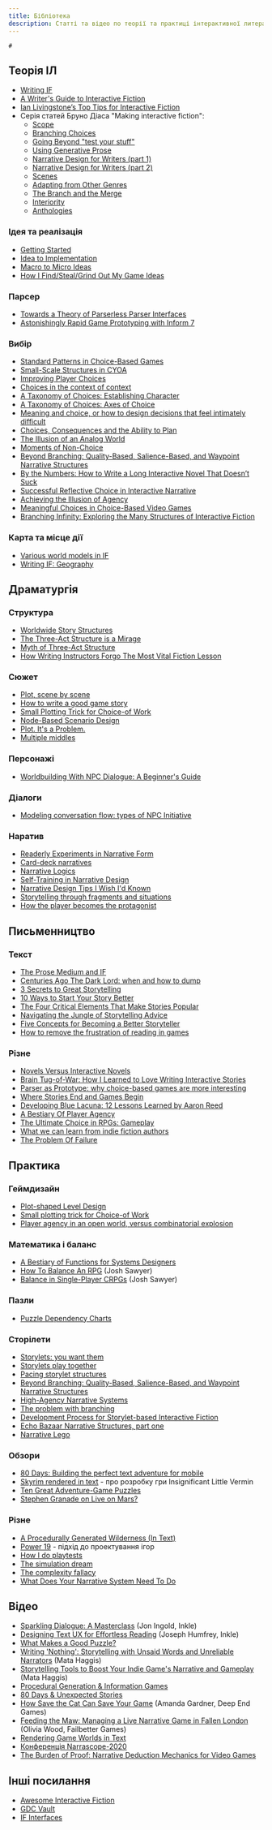```yaml
---
title: Бібліотека
description: Статті та відео по теорії та практиці інтерактивної литератури
---
```


```toc
#
```

## Теорія ІЛ
- [Writing IF](https://emshort.blog/how-to-play/writing-if/)
- [A Writer's Guide to Interactive Fiction](https://eblong.com/zarf/essays/if-for-writers.html) 
- [Ian Livingstone’s Top Tips for Interactive Fiction](https://medium.com/hello-words/ian-livingstones-top-tips-for-interactive-fiction-df16d987542e)
- Серія статей Бруно Діаса "Making interactive fiction":
    - [Scope](https://sub-q.com/making-interactive-fiction-scope/)
    - [Branching Choices](https://sub-q.com/making-interactive-fiction-branching-choices/)
    - [Going Beyond "test your stuff"](https://sub-q.com/making-interactive-fiction-going-beyond-test-stuff/)
    - [Using Generative Prose](https://sub-q.com/making-interactive-fiction-using-generative-prose/)
    - [Narrative Design for Writers (part 1)](https://sub-q.com/making-interactive-fiction-narrative-design-for-writers-part-1/)
    - [Narrative Design for Writers (part 2)](https://sub-q.com/making-interactive-fiction-narrative-design-for-writers-part-2/)
    - [Scenes](https://sub-q.com/making-interactive-fiction-scenes/)
    - [Adapting from Other Genres](https://sub-q.com/making-if-adapting/)
    - [The Branch and the Merge](https://sub-q.com/making-interactive-fiction-the-branch-and-the-merge/)
    - [Interiority](https://sub-q.com/making-interactive-fiction-interiority/)
    - [Anthologies](https://sub-q.com/making-interactive-fiction-anthologies/)

### Ідея та реалізація
- [Getting Started](https://emshort.blog/how-to-play/writing-if/my-articles/getting-started/)
- [Idea to Implementation](https://emshort.blog/2009/08/23/idea-to-implementation/)
- [Macro to Micro Ideas](https://emshort.blog/2021/10/05/mailbag-macro-to-micro-ideas/)
- [How I Find/Steal/Grind Out My Game Ideas](https://bottomfeeder.substack.com/p/how-i-findstealgrind-out-my-game)

### Парсер
- [Towards a Theory of Parserless Parser Interfaces](http://brunodias.space/2017/05/06/parserless-parser/)
- [Astonishingly Rapid Game Prototyping with Inform 7](http://brunodias.space/2017/05/05/inform-prototyping/)

### Вибір
- [Standard Patterns in Choice-Based Games](https://heterogenoustasks.wordpress.com/2015/01/26/standard-patterns-in-choice-based-games/)
- [Small-Scale Structures in CYOA](https://emshort.blog/2016/11/05/small-scale-structures-in-cyoa/)
- [Improving Player Choices](https://www.gamasutra.com/view/feature/130452/improving_player_choices.php)
- [Choices in the context of context](https://threeedgedsword.wordpress.com/2011/06/21/choices-in-the-context-of-context/)
- [A Taxonomy of Choices: Establishing Character](https://www.choiceofgames.com/2017/12/a-taxonomy-of-choices-establishing-character/)
- [A Taxonomy of Choices: Axes of Choice](https://www.choiceofgames.com/2017/12/a-taxonomy-of-choices-axes-of-choice/)
- [Meaning and choice, or how to design decisions that feel intimately difficult](https://www.gamedeveloper.com/design/meaning-and-choice-or-how-to-design-decisions-that-feel-intimately-difficult)
- [Choices, Consequences and the Ability to Plan](https://frictionalgames.blogspot.com/2017/06/choices-consequences-and-ability-to-plan.html)
- [The Illusion of an Analog World](https://frictionalgames.blogspot.com/2017/07/the-illusion-of-analog-world.html)
- [Moments of Non-Choice](https://emshort.blog/2019/12/10/mailbag-moments-of-non-choice/)
- [Beyond Branching: Quality-Based, Salience-Based, and Waypoint Narrative Structures](https://emshort.blog/2016/04/12/beyond-branching-quality-based-and-salience-based-narrative-structures/)
- [By the Numbers: How to Write a Long Interactive Novel That Doesn’t Suck](https://www.choiceofgames.com/2011/07/by-the-numbers-how-to-write-a-long-interactive-novel-that-doesnt-suck/)
- [Successful Reflective Choice in Interactive Narrative](https://catacalypto.wordpress.com/2018/06/19/successful-reflective-choices-in-interactive-narrative/)
- [Achieving the Illusion of Agency](https://www.researchgate.net/publication/267225089_Achieving_the_Illusion_of_Agency)
- [Meaningful Choices in Choice-Based Video Games](https://preview.mailerlite.io/preview/32702/emails/60358762878207927)
- [Branching Infinity: Exploring the Many Structures of Interactive Fiction](https://catapult.co/dont-write-alone/stories/branching-infinity-exploring-the-many-structures-of-interactive-fiction-nat-mesnard)

### Карта та місце дії
- [Various world models in IF](http://gameshelf.jmac.org/2015/04/various-world-models-in-if/)
- [Writing IF: Geography](https://emshort.blog/how-to-play/writing-if/my-articles/geography/)


## Драматургія

### Структура
- [Worldwide Story Structures](https://www.kimyoonmiauthor.com/post/641948278831874048/worldwide-story-structures)
- [The Three-Act Structure is a Mirage](https://mythcreants.com/blog/the-three-act-structure-is-a-mirage/)
- [Myth of Three-Act Structure](https://birthmoviesdeath.com/2013/12/11/hulks-screenwriting-101-excerpt-the-myth-of-3-act-structure)
- [How Writing Instructors Forgo The Most Vital Fiction Lesson](https://mythcreants.com/blog/how-writing-instructors-forgo-the-most-vital-fiction-lesson/)

### Сюжет
- [Plot, scene by scene](https://emshort.blog/2008/05/04/plot-scene-by-scene/)
- [How to write a good game story](https://paladinstudios.com/2012/08/06/how-to-write-a-good-game-story-and-get-filthy-rich/)
- [Small Plotting Trick for Choice-of Work](https://emshort.blog/2017/04/01/small-plotting-trick-for-choice-of-work/)
- [Node-Based Scenario Design](http://thealexandrian.net/wordpress/7949/roleplaying-games/node-based-scenario-design-part-1-the-plotted-approach)
- [Plot. It's a Problem.](https://emshort.blog/2021/08/10/mailbag-plot-its-a-problem/)
- [Multiple middles](https://gutefabrik.com/craft-multiple-middles/)

### Персонажі
- [Worldbuilding With NPC Dialogue: A Beginner's Guide](https://www.gamedeveloper.com/design/worldbuilding-with-npc-dialogue-a-beginner-s-guide)

### Діалоги
- [Modeling conversation flow: types of NPC Initiative](https://emshort.blog/2009/07/22/modeling-conversation-flow-types-of-npc-initiative/)

### Наратив
- [Readerly Experiments in Narrative Form](https://emshort.blog/2016/03/03/readerly-experiments-in-narrative-form/)
- [Card-deck narratives](https://emshort.blog/2016/05/03/card-deck-narratives/)
- [Narrative Logics](https://medium.com/@aareed/narrative-logics-3042b4994653)
- [Self-Training in Narrative Design](https://emshort.blog/2019/01/08/mailbag-self-training-in-narrative-design/)
- [Narrative Design Tips I Wish I'd Known](https://www.gamasutra.com/blogs/DavidKuelz/20160418/270698/Narrative_Design_Tips_I_Wish_Id_Known.php)
- [Storytelling through fragments and situations](https://frictionalgames.blogspot.com/2010/03/storytelling-through-fragments-and.html)
- [How the player becomes the protagonist](https://frictionalgames.blogspot.com/2010/11/how-player-becomes-protagonist.html)


## Письменництво

### Текст
- [The Prose Medium and IF](https://emshort.blog/how-to-play/writing-if/my-articles/the-prose-medium-and-if/)
- [Centuries Ago The Dark Lord: when and how to dump](http://weatherfactory.biz/centuries-ago-the-dark-lord-when-and-how-to-dump/)
- [3 Secrets to Great Storytelling](https://www.writersdigest.com/writing-articles/by-writing-goal/write-first-chapter-get-started/3-secrets-to-great-storytelling)
- [10 Ways to Start Your Story Better](https://www.writersdigest.com/writing-articles/by-writing-goal/write-first-chapter-get-started/10-ways-to-start-your-story-better)
- [The Four Critical Elements That Make Stories Popular](https://mythcreants.com/blog/the-four-critical-elements-that-make-stories-popular/)
- [Navigating the Jungle of Storytelling Advice](https://mythcreants.com/blog/blog-series/navigating-the-jungle-of-storytelling-advice/)
- [Five Concepts for Becoming a Better Storyteller](https://mythcreants.com/blog/five-concepts-for-becoming-a-better-storyteller/)
- [How to remove the frustration of reading in games](https://www.gamedeveloper.com/design/how-to-remove-the-frustration-of-reading-in-games)


### Різне
- [Novels Versus Interactive Novels](https://murderinthemail.net/2017/09/11/novels-versus-interactive-novels/)
- [Brain Tug-of-War: How I Learned to Love Writing Interactive Stories](http://www.tor.com/2013/12/20/brain-tug-of-war-how-i-learned-to-love-writing-interactive-stories/)
- [Parser as Prototype: why choice-based games are more interesting](https://threeedgedsword.wordpress.com/2013/12/05/parser-as-prototype-why-choice-based-games-are-more-interesting/)
- [Where Stories End and Games Begin](http://www.costik.com/gamnstry.html)
- [Developing Blue Lacuna: 12 Lessons Learned by Aaron Reed](http://www.spagmag.org/archives/backissues/spag54.html#reed)
- [A Bestiary Of Player Agency](https://heterogenoustasks.wordpress.com/2014/09/22/a-bestiary-of-player-agency/)
- [The Ultimate Choice in RPGs: Gameplay](https://www.gamedeveloper.com/business/the-ultimate-choice-in-rpgs-gameplay)
- [What we can learn from indie fiction authors](https://www.gamedeveloper.com/business/what-we-can-learn-from-indie-fiction-authors)
- [The Problem Of Failure](https://medium.com/@inklestudios/the-problem-of-failure-518ec9c1c53e)

## Практика

### Геймдизайн
- [Plot-shaped Level Design](https://emshort.blog/2016/05/18/plot-shaped-level-design/)
- [Small plotting trick for Choice-of Work](https://emshort.blog/2017/04/01/small-plotting-trick-for-choice-of-work/)
- [Player agency in an open world, versus combinatorial explosion](https://filiph.medium.com/player-agency-in-an-open-world-versus-combinatorial-explosion-5a6bcd7d0d38)

### Математика і баланс
- [A Bestiary of Functions for Systems Designers](https://brunodias.dev/2021/03/19/functions-for-system-designers.html)
- [How To Balance An RPG](https://kotaku.com/how-to-balance-an-rpg-1625516832) (Josh Sawyer)
- [Balance in Single-Player CRPGs](https://jesawyer.tumblr.com/post/161302725596/balance-in-single-player-crpgs) (Josh Sawyer)

### Пазли
- [Puzzle Dependency Charts](https://grumpygamer.com/puzzle_dependency_charts)

### Сторілети
- [Storylets: you want them](https://emshort.blog/2019/11/29/storylets-you-want-them/)
- [Storylets play together](https://emshort.blog/2019/12/03/storylets-play-together/)
- [Pacing storylet structures](https://emshort.blog/2020/01/21/pacing-storylet-structures/)
- [Beyond Branching: Quality-Based, Salience-Based, and Waypoint Narrative Structures](https://emshort.blog/2016/04/12/beyond-branching-quality-based-and-salience-based-narrative-structures/)
- [High-Agency Narrative Systems](https://emshort.blog/2017/05/25/mailbag-high-agency-narrative-systems/)
- [The problem with branching](https://www.failbettergames.com/the-problem-with-branching/)
- [Development Process for Storylet-based Interactive Fiction](https://emshort.blog/2020/02/18/mailbag-development-process-for-storylet-based-interactive-fiction/)
- [Echo Bazaar Narrative Structures, part one](http://www.failbettergames.com/echo-bazaar-narrative-structures-part-one/)
- [Narrative Lego](https://threadreaderapp.com/thread/1478133570820476929.html)

### Обзори
- [80 Days: Building the perfect text adventure for mobile](https://www.gamedeveloper.com/business/-i-80-days-i-building-the-perfect-text-adventure-for-mobile)
- [Skyrim rendered in text](https://medium.com/@filiph/skyrim-rendered-in-text-1899548ab2c4) - про розробку гри Insignificant Little Vermin
- [Ten Great Adventure-Game Puzzles](https://www.filfre.net/2018/11/ten-great-adventure-game-puzzles/)
- [Stephen Granade on Live on Mars?](http://granades.com/games/life-on-mars-review/Life-on-Mars-review.html)

### Різне
- [A Procedurally Generated Wilderness (In Text)](http://www.sibylmoon.com/a-procedurally-generated-wilderness/)
- [Power 19](https://rpg.fandom.com/ru/wiki/Power_19) - підхід до проектування ігор
- [How I do playtests](https://auroriax.com/how-i-do-playtests)
- [The simulation dream](https://www.gamedeveloper.com/design/the-simulation-dream)
- [The complexity fallacy](https://frictionalgames.blogspot.com/2017/06/the-complexity-fallacy.html)
- [What Does Your Narrative System Need To Do](https://emshort.blog/2022/04/09/what-does-your-narrative-system-need-to-do/)

## Відео
- [Sparkling Dialogue: A Masterclass](https://www.youtube.com/watch?v=_vRfNtvFVRo ) (Jon Ingold, Inkle)
- [Designing Text UX for Effortless Reading](https://www.youtube.com/watch?v=mopBSNyFEE4) (Joseph Humfrey, Inkle)
- [What Makes a Good Puzzle?](https://www.youtube.com/watch?v=zsjC6fa_YBg)
- [Writing 'Nothing': Storytelling with Unsaid Words and Unreliable Narrators](https://www.youtube.com/watch?v=LPkbAMj-xVA) (Mata Haggis)
- [Storytelling Tools to Boost Your Indie Game's Narrative and Gameplay](https://www.youtube.com/watch?v=8fXE-E1hjKk) (Mata Haggis)
- [Procedural Generation & Information Games](https://www.youtube.com/watch?v=t0GOdWxidUI)
- [80 Days & Unexpected Stories](https://www.youtube.com/watch?v=Apa7Klu8Trg)
- [How Save the Cat Can Save Your Game](https://www.youtube.com/watch?v=XOxRv5jXgFU) (Amanda Gardner, Deep End Games)
- [Feeding the Maw: Managing a Live Narrative Game in Fallen London](https://www.youtube.com/watch?v=pZp9g7Iumj8) (Olivia Wood, Failbetter Games)
- [Rendering Game Worlds in Text](https://www.youtube.com/watch?v=CDDYeJznOhY)
- [Конференція Narrascope-2020](https://www.youtube.com/playlist?list=PLbTgViUvfche3d2R99wDG1JmKJVBEl2wf)
- [The Burden of Proof: Narrative Deduction Mechanics for Video Games](https://www.gdcvault.com/play/1027723/The-Burden-of-Proof-Narrative)

## Інші посилання
- [Awesome Interactive Fiction](https://github.com/tajmone/awesome-interactive-fiction)
- [GDC Vault](https://www.gdcvault.com/)
- [IF Interfaces](https://www.pinterest.com/emshortif/if-interfaces/)
